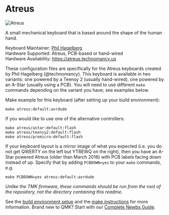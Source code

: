 # Atreus

![Atreus](https://atreus.technomancy.us/photos/1.jpg)

A small mechanical keyboard that is based around the shape of the human hand.

Keyboard Maintainer: [Phil Hagelberg](https://github.com/technomancy)  
Hardware Supported: Atreus, PCB-based or hand-wired  
Hardware Availability: https://atreus.technomancy.us

These configuration files are specifically for the Atreus keyboards created by Phil Hagelberg (@technomancy). This keyboard is available in two variants: one powered by a Teensy 2 (usually hand-wired), one powered by an A-Star (usually using a PCB). You will need to use different `make` commands depending on the variant you have; see examples below.

Make example for this keyboard (after setting up your build environment):

    make atreus:default:avrdude

If you would like to use one of the alternative controllers:

    make atreus/astar:default:flash
    make atreus/teensy2:default:flash
    make atreus/promicro:default:flash

If your keyboard layout is a mirror image of what you expected (i.e. you do not get QWERTY on the left but YTREWQ on the right), then you have an A-Star powered Atreus (older than March 2016) with PCB labels facing *down* instead of up. Specify that by adding `PCBDOWN=yes` to your `make` commands, e.g.

    make PCBDOWN=yes atreus:default:avrdude

*Unlike the TMK firmware, these commands should be run from the root of the repository, not the directory containing this readme.*

See the [build environment setup](https://docs.qmk.fm/#/getting_started_build_tools) and the [make instructions](https://docs.qmk.fm/#/getting_started_make_guide) for more information. Brand new to QMK? Start with our [Complete Newbs Guide](https://docs.qmk.fm/#/newbs).
